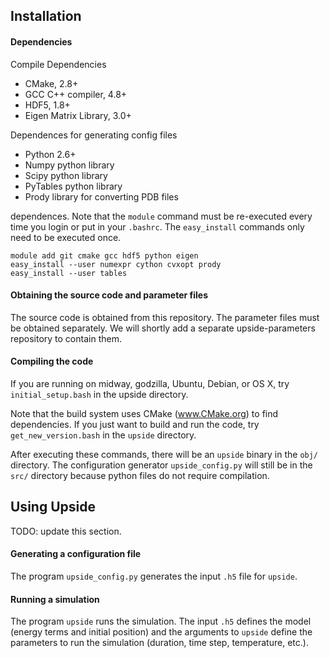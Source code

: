 ## Installation

#### Dependencies

Compile Dependencies

  * CMake, 2.8+
  * GCC C++ compiler, 4.8+
  * HDF5, 1.8+
  * Eigen Matrix Library, 3.0+


Dependences for generating config files

  * Python 2.6+
  * Numpy python library
  * Scipy python library
  * PyTables python library
  * Prody library for converting PDB files


dependences.  Note that the `module` command must be re-executed every time you
login or put in your `.bashrc`.  The `easy_install` commands only need to be
executed once.

    module add git cmake gcc hdf5 python eigen
    easy_install --user numexpr cython cvxopt prody
    easy_install --user tables

#### Obtaining the source code and parameter files

The source code is obtained from this repository.  The parameter files must
be obtained separately.  We will shortly add a separate upside-parameters repository
to contain them.

#### Compiling the code
If you are running on midway, godzilla, Ubuntu, Debian, or OS X, try
`initial_setup.bash` in the upside directory.

Note that the build system uses CMake (www.CMake.org) to find dependencies.  If
you just want to build and run the code, try `get_new_version.bash` in the `upside`
directory.

After executing these commands, there will be an `upside` binary in the `obj/`
directory.  The configuration generator `upside_config.py` will still be in the `src/`
directory because python files do not require compilation.

## Using Upside

TODO: update this section.

#### Generating a configuration file

The program `upside_config.py` generates the input `.h5` file for `upside`.

#### Running a simulation

The program `upside` runs the simulation.  The input `.h5` defines the model
(energy terms and initial position) and the arguments to `upside` define the
parameters to run the simulation (duration, time step, temperature, etc.).  

